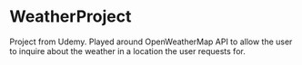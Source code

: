 # WeatherProject
Project from Udemy. Played around OpenWeatherMap API to allow the user to inquire about the weather in a location the user requests for. 
